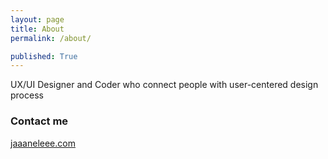 ```yaml
---
layout: page
title: About
permalink: /about/

published: True
---
```


UX/UI Designer and Coder who connect people with user-centered design process


### Contact me

[jaaaneleee.com](mailto:jaaaneleee@gmail.com)
